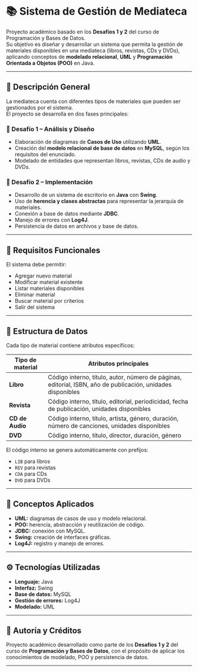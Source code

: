 # 📚 Sistema de Gestión de Mediateca

Proyecto académico basado en los **Desafíos 1 y 2** del curso de Programación y Bases de Datos.  
Su objetivo es diseñar y desarrollar un sistema que permita la gestión de materiales disponibles en una mediateca (libros, revistas, CDs y DVDs), aplicando conceptos de **modelado relacional**, **UML** y **Programación Orientada a Objetos (POO)** en Java.

---

## 🧩 **Descripción General**

La mediateca cuenta con diferentes tipos de materiales que pueden ser gestionados por el sistema.  
El proyecto se desarrolla en dos fases principales:

### 🔹 Desafío 1 – Análisis y Diseño
- Elaboración de diagramas de **Casos de Uso** utilizando **UML**.  
- Creación del **modelo relacional de base de datos** en **MySQL**, según los requisitos del enunciado.  
- Modelado de entidades que representan libros, revistas, CDs de audio y DVDs.

### 🔹 Desafío 2 – Implementación
- Desarrollo de un sistema de escritorio en **Java** con **Swing**.  
- Uso de **herencia y clases abstractas** para representar la jerarquía de materiales.  
- Conexión a base de datos mediante **JDBC**.  
- Manejo de errores con **Log4J**.  
- Persistencia de datos en archivos y base de datos.

---

## 🧱 **Requisitos Funcionales**

El sistema debe permitir:
- Agregar nuevo material  
- Modificar material existente  
- Listar materiales disponibles  
- Eliminar material  
- Buscar material por criterios  
- Salir del sistema

---

## 💾 **Estructura de Datos**

Cada tipo de material contiene atributos específicos:

| Tipo de material | Atributos principales |
|------------------|-----------------------|
| **Libro** | Código interno, título, autor, número de páginas, editorial, ISBN, año de publicación, unidades disponibles |
| **Revista** | Código interno, título, editorial, periodicidad, fecha de publicación, unidades disponibles |
| **CD de Audio** | Código interno, título, artista, género, duración, número de canciones, unidades disponibles |
| **DVD** | Código interno, título, director, duración, género |

El código interno se genera automáticamente con prefijos:
- `LIB` para libros  
- `REV` para revistas  
- `CDA` para CDs  
- `DVD` para DVDs  

---

## 🧠 **Conceptos Aplicados**
- **UML:** diagramas de casos de uso y modelo relacional.  
- **POO:** herencia, abstracción y reutilización de código.  
- **JDBC:** conexión con MySQL.  
- **Swing:** creación de interfaces gráficas.  
- **Log4J:** registro y manejo de errores.  

---

## ⚙️ **Tecnologías Utilizadas**
- **Lenguaje:** Java  
- **Interfaz:** Swing  
- **Base de datos:** MySQL  
- **Gestión de errores:** Log4J  
- **Modelado:** UML  

---

## 🧩 **Autoría y Créditos**
Proyecto académico desarrollado como parte de los **Desafíos 1 y 2** del curso de **Programación y Bases de Datos**, con el propósito de aplicar los conocimientos de modelado, POO y persistencia de datos.

---
